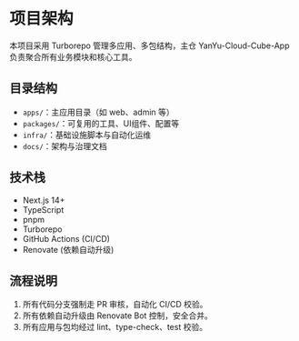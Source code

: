 # 项目架构

本项目采用 Turborepo 管理多应用、多包结构，主仓 YanYu-Cloud-Cube-App 负责聚合所有业务模块和核心工具。

## 目录结构

- `apps/`：主应用目录（如 web、admin 等）
- `packages/`：可复用的工具、UI组件、配置等
- `infra/`：基础设施脚本与自动化运维
- `docs/`：架构与治理文档

## 技术栈

- Next.js 14+
- TypeScript
- pnpm
- Turborepo
- GitHub Actions (CI/CD)
- Renovate (依赖自动升级)

## 流程说明

1. 所有代码分支强制走 PR 审核，自动化 CI/CD 校验。
2. 所有依赖自动升级由 Renovate Bot 控制，安全合并。
3. 所有应用与包均经过 lint、type-check、test 校验。
